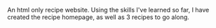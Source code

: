 An html only recipe website. Using the skills I've learned so far, I have created the recipe homepage, as well as 3 recipes to go along.
